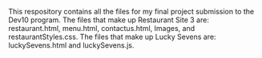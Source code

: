This respository contains all the files for my final project submission to the Dev10 program. 
The files that make up Restaurant Site 3 are: restaurant.html, menu.html, contactus.html, Images, and restaurantStyles.css. 
The files that make up Lucky Sevens are: luckySevens.html and luckySevens.js.
